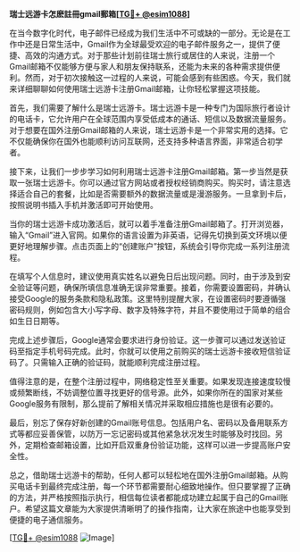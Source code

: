 **瑞士远游卡怎麽註冊gmail郵箱[[TG💪+ @esim1088](https://t.me/s/esim1088)]**

在当今数字化时代，电子邮件已经成为我们生活中不可或缺的一部分。无论是在工作中还是日常生活中，Gmail作为全球最受欢迎的电子邮件服务之一，提供了便捷、高效的沟通方式。对于那些计划前往瑞士旅行或居住的人来说，注册一个Gmail邮箱不仅能够方便与家人和朋友保持联系，还能为未来的各种需求提供便利。然而，对于初次接触这一过程的人来说，可能会感到有些困惑。今天，我们就来详细聊聊如何使用瑞士远游卡注册Gmail邮箱，让你轻松掌握这项技能。

首先，我们需要了解什么是瑞士远游卡。瑞士远游卡是一种专门为国际旅行者设计的电话卡，它允许用户在全球范围内享受低成本的通话、短信以及数据流量服务。对于想要在国外注册Gmail邮箱的人来说，瑞士远游卡是一个非常实用的选择。它不仅能确保你在国外也能顺利访问互联网，还支持多种语言界面，非常适合初学者。

接下来，让我们一步步学习如何利用瑞士远游卡注册Gmail邮箱。第一步当然是获取一张瑞士远游卡。你可以通过官方网站或者授权经销商购买。购买时，请注意选择适合自己的套餐，比如是否需要额外的数据流量或是漫游服务。一旦拿到卡后，按照说明书插入手机并激活即可开始使用。

当你的瑞士远游卡成功激活后，就可以着手准备注册Gmail邮箱了。打开浏览器，输入“Gmail”进入官网。如果你的语言设置为非英语，记得先切换到英文环境以便更好地理解步骤。点击页面上的“创建账户”按钮，系统会引导你完成一系列注册流程。

在填写个人信息时，建议使用真实姓名以避免日后出现问题。同时，由于涉及到安全验证等问题，确保所填信息准确无误非常重要。接着，你需要设置密码，并确认接受Google的服务条款和隐私政策。这里特别提醒大家，在设置密码时要遵循强密码规则，例如包含大小写字母、数字及特殊字符，并且不要使用过于简单的组合如生日日期等。

完成上述步骤后，Google通常会要求进行身份验证。这一步骤可以通过发送验证码至指定手机号码完成。此时，你就可以使用之前购买的瑞士远游卡接收短信验证码了。只需输入正确的验证码，就能顺利完成注册过程。

值得注意的是，在整个注册过程中，网络稳定性至关重要。如果发现连接速度较慢或频繁断线，不妨调整位置寻找更好的信号源。此外，如果你所在的国家对某些Google服务有限制，那么提前了解相关情况并采取相应措施也是很有必要的。

最后，别忘了保存好新创建的Gmail账号信息。包括用户名、密码以及备用联系方式等都应妥善保管，以防万一忘记密码或其他紧急状况发生时能够及时找回。另外，定期检查邮箱设置，比如开启双重身份验证功能，这样可以进一步提高账户安全性。

总之，借助瑞士远游卡的帮助，任何人都可以轻松地在国外注册Gmail邮箱。从购买电话卡到最终完成注册，每一个环节都需要耐心细致地操作。但只要掌握了正确的方法，并严格按照指示执行，相信每位读者都能成功建立起属于自己的Gmail账户。希望这篇文章能为大家提供清晰明了的操作指南，让大家在旅途中也能享受到便捷的电子通信服务。

[[TG💪+ @esim1088](https://t.me/s/esim1088) ![Image](https://i.postimg.cc/4NQfJmqS/Snipaste-2025-05-13-00-14-12.png)]